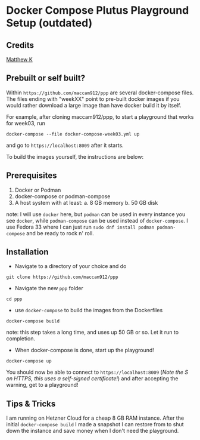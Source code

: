 # Docker Compose Plutus Playground Setup (outdated)

## Credits

[Matthew K](https://github.com/maccam912)


## Prebuilt or self built?
Within `https://github.com/maccam912/ppp` are several docker-compose files. The files ending with "weekXX" point to pre-built docker images if you would rather download a large image than have docker build it by itself.

For example, after cloning maccam912/ppp, to start a playground that works for week03, run

```ssh
docker-compose --file docker-compose-week03.yml up
```

and go to `https://localhost:8009` after it starts.

To build the images yourself, the instructions are below:

## Prerequisites

1. Docker or Podman
2. docker-compose or podman-compose
3. A host system with at least:
  a. 8 GB memory
  b. 50 GB disk

note: I will use `docker` here, but `podman` can be used in every instance you see `docker`, while `podman-compose` can be used instead of `docker-compose`.
I use Fedora 33 where I can just run `sudo dnf install podman podman-compose` and be ready to rock n' roll.

## Installation

* Navigate to a directory of your choice and do

```ssh
git clone https://github.com/maccam912/ppp
```

* Navigate the new `ppp` folder

```ssh
cd ppp
```

* use `docker-compose` to build the images from the Dockerfiles

```ssh
docker-compose build
```

note: this step takes a long time, and uses up 50 GB or so. Let it run to completion.

* When docker-compose is done, start up the playground!

```ssh
docker-compose up
```

You should now be able to connect to `https://localhost:8009` (_Note the S on HTTPS, this uses a self-signed certificate!_) and after accepting the warning, get to a playground!


## Tips & Tricks

I am running on Hetzner Cloud for a cheap 8 GB RAM instance. After the initial `docker-compose build` I made a snapshot I can restore from to shut down the instance and save money when I don't need the playground.
